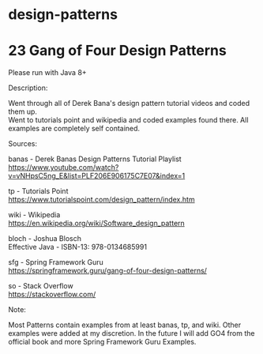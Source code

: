 # design-patterns

# 23 Gang of Four Design Patterns

Please run with Java 8+

Description:

Went through all of Derek Bana's design pattern tutorial videos and coded them up.  <br />
Went to tutorials point and wikipedia and coded examples found there.
All examples are completely self contained.

Sources:

banas - Derek Banas Design Patterns Tutorial Playlist <br />
https://www.youtube.com/watch?v=vNHpsC5ng_E&list=PLF206E906175C7E07&index=1

tp - Tutorials Point <br />
https://www.tutorialspoint.com/design_pattern/index.htm

wiki - Wikipedia <br />
https://en.wikipedia.org/wiki/Software_design_pattern

bloch - Joshua Blosch <br />
Effective Java - ISBN-13: 978-0134685991 

sfg - Spring Framework Guru <br />
https://springframework.guru/gang-of-four-design-patterns/ 

so -  Stack Overflow <br />
https://stackoverflow.com/


Note:

Most Patterns contain examples from at least banas, tp, and wiki. Other examples were added at my discretion. 
In the future I will add GO4 from the official book and more Spring Framework Guru Examples.
